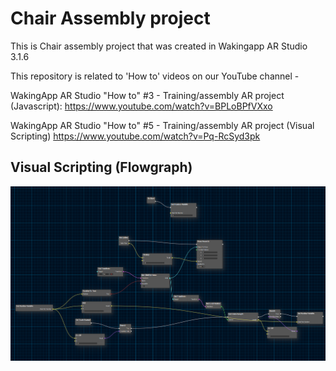 # Chair Assembly project

This is Chair assembly project that was created in Wakingapp AR Studio 3.1.6

This repository is related to 'How to' videos on our YouTube channel - 

WakingApp AR Studio "How to" #3 - Training/assembly AR project (Javascript):
https://www.youtube.com/watch?v=BPLoBPfVXxo

WakingApp AR Studio "How to" #5 - Training/assembly AR project (Visual Scripting)
https://www.youtube.com/watch?v=Pq-RcSyd3pk

## Visual Scripting (Flowgraph)

![alt text](https://raw.githubusercontent.com/ENTiTi-Wakingapp/Chair-Assembly/master/Flowgraph.png)

